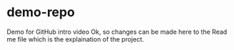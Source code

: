 # demo-repo
Demo for GitHub intro video
Ok, so changes can be made here to the Read me file which is the explaination of the project.

